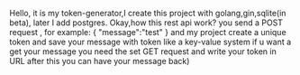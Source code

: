 Hello, it is my token-generator,I create this project with golang,gin,sqlite(in beta), later I add postgres.
Okay,how this rest api work?
you send a POST request , for example:
{
"message":"test"
}
and my project create a unique token and save your message with token like a key-value system
if u want a get your message you need the set GET request and write your token in URL
after this you can have your message back)
